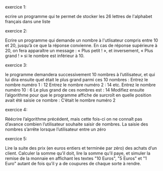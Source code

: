 
exercice 1:

ecrire un programme qui te permet de stocker les 26 lettres de l'alphabet français dans une liste



exercice 2:

Ecrire un programme qui demande un nombre à l'utlisateur compris entre 10 et 20, jusqu’à ce que la
réponse convienne. En cas de réponse supérieure à 20, on fera apparaître un message : « Plus
petit ! », et inversement, « Plus grand ! » si le nombre est inférieur à 10.



exercice 3:

le programme demandera successivement 10 nombres à l’utilisateur, et qui lui dira
ensuite quel était le plus grand parmi ces 10 nombres :
Entrez le nombre numéro 1 : 12
Entrez le nombre numéro 2 : 14
etc.
Entrez le nombre numéro 10 : 6
Le plus grand de ces nombres est : 14
Modifiez ensuite l’algorithme pour que le programme affiche de surcroît en quelle position
avait été saisie ce nombre :
C’était le nombre numéro 2



exercice 4:

Réécrire l’algorithme précédent, mais cette fois-ci on ne connaît pas d’avance combien
l’utilisateur souhaite saisir de nombres. La saisie des nombres s’arrête lorsque l’utilisateur
entre un zéro



exercice 5:

Lire la suite des prix (en euros entiers et terminée par zéro) des achats d’un client. Calculer la
somme qu’il doit, lire la somme qu’il paye, et simuler la remise de la monnaie en affichant les
textes "10 Euros", "5 Euros" et "1 Euro" autant de fois qu’il y a de coupures de chaque sorte à
rendre.

